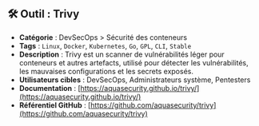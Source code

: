 ## 🛠 Outil : Trivy
- **Catégorie** : DevSecOps > Sécurité des conteneurs
- **Tags** : `Linux`, `Docker`, `Kubernetes`, `Go`, `GPL`, `CLI`, `Stable`
- **Description** : Trivy est un scanner de vulnérabilités léger pour conteneurs et autres artefacts, utilisé pour détecter les vulnérabilités, les mauvaises configurations et les secrets exposés.
- **Utilisateurs cibles** : DevSecOps, Administrateurs système, Pentesters
- **Documentation** : [https://aquasecurity.github.io/trivy/](https://aquasecurity.github.io/trivy/)
- **Référentiel GitHub** : [https://github.com/aquasecurity/trivy](https://github.com/aquasecurity/trivy)
